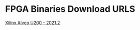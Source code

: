 FPGA Binaries Download URLS
========================


[Xilinx Alveo U200  - 2021.2](http://tech.accelize.com/cs/public_ftp/rtl_adder_pipes_Alveo_with_axi_crossbar_hdk_7.0.0_xilinx_u200_xdma_201830_2.xclbin)

